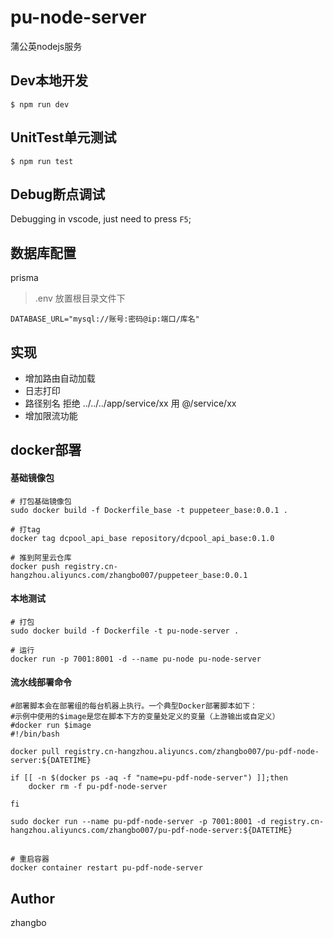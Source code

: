 # pu-node-server
蒲公英nodejs服务

## Dev本地开发

```
$ npm run dev
```

## UnitTest单元测试

```
$ npm run test
```

## Debug断点调试

Debugging in vscode, just need to press `F5`;

## 数据库配置
prisma
> .env 放置根目录文件下
```
DATABASE_URL="mysql://账号:密码@ip:端口/库名"
```

## 实现

- 增加路由自动加载
- 日志打印
- 路径别名 拒绝 ../../../app/service/xx 用 @/service/xx
- 增加限流功能

## docker部署

#### 基础镜像包
```shell
# 打包基础镜像包
sudo docker build -f Dockerfile_base -t puppeteer_base:0.0.1 .

# 打tag
docker tag dcpool_api_base repository/dcpool_api_base:0.1.0

# 推到阿里云仓库
docker push registry.cn-hangzhou.aliyuncs.com/zhangbo007/puppeteer_base:0.0.1 
````

#### 本地测试
```shell
# 打包
sudo docker build -f Dockerfile -t pu-node-server .

# 运行
docker run -p 7001:8001 -d --name pu-node pu-node-server
```

#### 流水线部署命令
```angular2html
#部署脚本会在部署组的每台机器上执行。一个典型Docker部署脚本如下：
#示例中使用的$image是您在脚本下方的变量处定义的变量（上游输出或自定义）
#docker run $image
#!/bin/bash

docker pull registry.cn-hangzhou.aliyuncs.com/zhangbo007/pu-pdf-node-server:${DATETIME}

if [[ -n $(docker ps -aq -f "name=pu-pdf-node-server") ]];then
    docker rm -f pu-pdf-node-server
    
fi

sudo docker run --name pu-pdf-node-server -p 7001:8001 -d registry.cn-hangzhou.aliyuncs.com/zhangbo007/pu-pdf-node-server:${DATETIME}
```

##
```angular2html
# 重启容器
docker container restart pu-pdf-node-server
```

## Author

zhangbo


